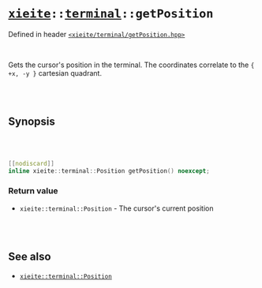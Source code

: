 # [`xieite`](../../README.md)`::`[`terminal`](../../docs/terminal.md)`::getPosition`
Defined in header [`<xieite/terminal/getPosition.hpp>`](../../include/xieite/terminal/getPosition.hpp)

<br/>

Gets the cursor's position in the terminal. The coordinates correlate to the `{ +x, -y }` cartesian quadrant.

<br/><br/>

## Synopsis

<br/><br/>

```cpp
[[nodiscard]]
inline xieite::terminal::Position getPosition() noexcept;
```
### Return value
- `xieite::terminal::Position` - The cursor's current position

<br/><br/>

## See also
- [`xieite::terminal::Position`](../../docs/terminal/Position.md)
